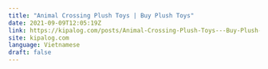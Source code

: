 ```yaml
---
title: "Animal Crossing Plush Toys | Buy Plush Toys"
date: 2021-09-09T12:05:19Z
link: https://kipalog.com/posts/Animal-Crossing-Plush-Toys---Buy-Plush-Toys?utm_medium=RSS&utm_source=news.12bit.vn
site: kipalog.com
language: Vietnamese
draft: false
---
```

